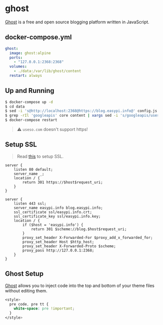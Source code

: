 ghost
=====

[Ghost][1] is a free and open source blogging platform written in JavaScript.

## docker-compose.yml

```yaml
ghost:
  image: ghost:alpine
  ports:
    - "127.0.0.1:2368:2368"
  volumes:
    - ./data:/var/lib/ghost/content
  restart: always
```

## Up and Running

```bash
$ docker-compose up -d
$ cd data
$ sed -i 's@http://localhost:2368@https://blog.easypi.info@' config.js
$ grep -rIl 'googleapis' core content | xargs sed -i 's/googleapis/useso/g'
$ docker-compose restart
```

> :warning: `useso.com` doesn't support https!

## Setup SSL

> Read [this][2] to setup SSL.

```
server {
    listen 80 default;
    server_name _;
    location / {
        return 301 https://$host$request_uri;
    }
}

server {
    listen 443 ssl;
    server_name easypi.info blog.easypi.info;
    ssl_certificate ssl/easypi.info.crt;
    ssl_certificate_key ssl/easypi.info.key;
    location / {
        if ($host = 'easypi.info') {
            return 301 $scheme://blog.$host$request_uri;
        }
        proxy_set_header X-Forwarded-For $proxy_add_x_forwarded_for;
        proxy_set_header Host $http_host;
        proxy_set_header X-Forwarded-Proto $scheme;
        proxy_pass http://127.0.0.1:2368;
    }
}
```

## Ghost Setup

[Ghost][3] allows you to inject code into the top and bottom of your theme
files without editing them.

```css
<style>
  pre code, pre tt {
    white-space: pre !important;
  }
</style>
```

[1]: https://ghost.org/
[2]: http://support.ghost.org/setup-ssl-self-hosted-ghost/
[3]: https://blog.easypi.info/ghost/settings/code-injection/
